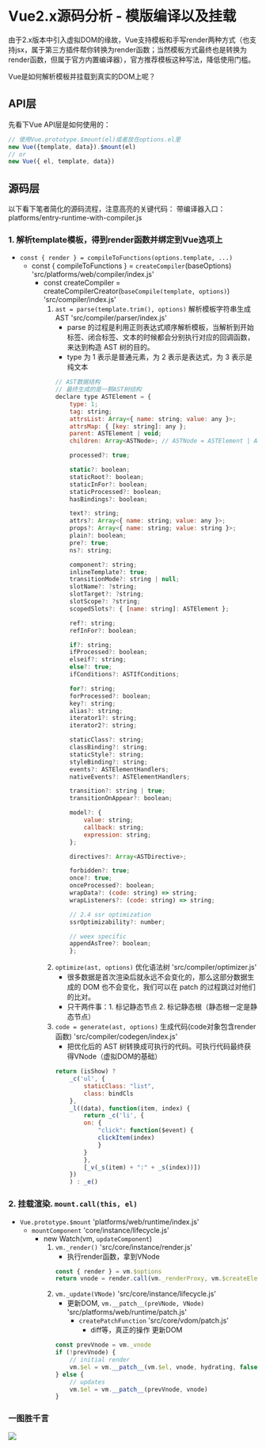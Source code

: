 # Vue2.x源码分析 - 模版编译以及挂载

由于2.x版本中引入虚拟DOM的缘故，Vue支持模板和手写render两种方式（也支持jsx，属于第三方插件帮你转换为render函数；当然模板方式最终也是转换为render函数，但属于官方内置编译器），官方推荐模板这种写法，降低使用门槛。

Vue是如何解析模板并挂载到真实的DOM上呢？

## API层

先看下Vue API层是如何使用的：

``` js
// 使用Vue.prototype.$mount(el)或者放在options.el里
new Vue({template, data}).$mount(el)
// or
new Vue({ el, template, data})
```

## 源码层

以下看下笔者简化的源码流程，注意高亮的关键代码：
带编译器入口： platforms/entry-runtime-with-compiler.js

### 1. 解析template模板，得到render函数并绑定到Vue选项上
* `const { render } = compileToFunctions(options.template, ...)`
    * const { compileToFunctions } = `createCompiler`(baseOptions) 'src/platforms/web/compiler/index.js'
        * const createCompiler = createCompilerCreator(`baseCompile(template, options)`) 'src/compiler/index.js'
            1. `ast = parse(template.trim(), options)` 解析模板字符串生成 AST 'src/compiler/parser/index.js'
                * parse 的过程是利用正则表达式顺序解析模板，当解析到开始标签、闭合标签、文本的时候都会分别执行对应的回调函数，来达到构造 AST 树的目的。
                * type 为 1 表示是普通元素，为 2 表示是表达式，为 3 表示是纯文本
                ``` js
                // AST数据结构
                // 最终生成的是一颗AST树结构
                declare type ASTElement = {
                    type: 1;
                    tag: string;
                    attrsList: Array<{ name: string; value: any }>;
                    attrsMap: { [key: string]: any };
                    parent: ASTElement | void;
                    children: Array<ASTNode>; // ASTNode = ASTElement | ASTText | ASTExpression;

                    processed?: true;

                    static?: boolean;
                    staticRoot?: boolean;
                    staticInFor?: boolean;
                    staticProcessed?: boolean;
                    hasBindings?: boolean;

                    text?: string;
                    attrs?: Array<{ name: string; value: any }>;
                    props?: Array<{ name: string; value: string }>;
                    plain?: boolean;
                    pre?: true;
                    ns?: string;

                    component?: string;
                    inlineTemplate?: true;
                    transitionMode?: string | null;
                    slotName?: ?string;
                    slotTarget?: ?string;
                    slotScope?: ?string;
                    scopedSlots?: { [name: string]: ASTElement };

                    ref?: string;
                    refInFor?: boolean;

                    if?: string;
                    ifProcessed?: boolean;
                    elseif?: string;
                    else?: true;
                    ifConditions?: ASTIfConditions;

                    for?: string;
                    forProcessed?: boolean;
                    key?: string;
                    alias?: string;
                    iterator1?: string;
                    iterator2?: string;

                    staticClass?: string;
                    classBinding?: string;
                    staticStyle?: string;
                    styleBinding?: string;
                    events?: ASTElementHandlers;
                    nativeEvents?: ASTElementHandlers;

                    transition?: string | true;
                    transitionOnAppear?: boolean;

                    model?: {
                        value: string;
                        callback: string;
                        expression: string;
                    };

                    directives?: Array<ASTDirective>;

                    forbidden?: true;
                    once?: true;
                    onceProcessed?: boolean;
                    wrapData?: (code: string) => string;
                    wrapListeners?: (code: string) => string;

                    // 2.4 ssr optimization
                    ssrOptimizability?: number;

                    // weex specific
                    appendAsTree?: boolean;
                    };
                ```
            2. `optimize(ast, options)` 优化语法树 'src/compiler/optimizer.js'
                * 很多数据是首次渲染后就永远不会变化的，那么这部分数据生成的 DOM 也不会变化，我们可以在 patch 的过程跳过对他们的比对。
                * 只干两件事：1. 标记静态节点 2. 标记静态根（静态根一定是静态节点）
            3. `code = generate(ast, options)` 生成代码(code对象包含render函数) 'src/compiler/codegen/index.js'
                * 把优化后的 AST 树转换成可执行的代码。可执行代码最终获得VNode（虚拟DOM的基础）
                ``` js
                return (isShow) ?
                    _c('ul', {
                        staticClass: "list",
                        class: bindCls
                    },
                    _l((data), function(item, index) {
                        return _c('li', {
                        on: {
                            "click": function($event) {
                            clickItem(index)
                            }
                        }
                        },
                        [_v(_s(item) + ":" + _s(index))])
                    })
                    ) : _e()
                ```

### 2. 挂载渲染. `mount.call(this, el)`
* `Vue.prototype.$mount` 'platforms/web/runtime/index.js'
    * `mountComponent` 'core/instance/lifecycle.js'
        * new Watch(vm, `updateComponent`)
            1. `vm._render()` 'src/core/instance/render.js'
                * 执行render函数，拿到VNode
                ``` js
                const { render } = vm.$options
                return vnode = render.call(vm._renderProxy, vm.$createElement)
                ```
            2. `vm._update(VNode)` 'src/core/instance/lifecycle.js'
                * 更新DOM, `vm.__patch__(preVNode, VNode)` 'src/platforms/web/runtime/patch.js'
                    * `createPatchFunction` 'src/core/vdom/patch.js'
                        * diff等，真正的操作 更新DOM
                ``` js
                const prevVnode = vm._vnode
                if (!prevVnode) {
                    // initial render
                    vm.$el = vm.__patch__(vm.$el, vnode, hydrating, false /* removeOnly */)
                } else {
                    // updates
                    vm.$el = vm.__patch__(prevVnode, vnode)
                }
                ```

### 一图胜千言

![](https://ustbhuangyi.github.io/vue-analysis/assets/new-vue.png)
